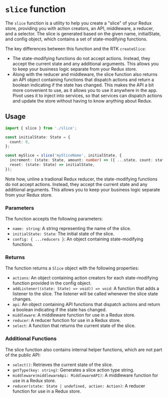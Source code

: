 # `slice` function

The `slice` function is a utility to help you create a "slice" of your Redux store, providing you with action creators, an API, middleware, a reducer, and a selector. The slice is generated based on the given name, initialState, and config object, which contains a set of state-modifying functions.

The key differences between this function and the RTK `createSlice`:

- The state-modifying functions do not accept actions. Instead, they accept the current state and any additional arguments. This allows you to keep your business logic separate from your Redux store.
- Along with the reducer and middleware, the slice function also returns an API object containing functions that dispatch actions and return a boolean indicating if the state has changed. This makes the API a bit more convenient to use, as it allows you to use it anywhere in the app. Pivot uses it to inject into services, so that services can dispatch actions and update the store without having to know anything about Redux.

## Usage

```ts
import { slice } from './slice';

const initialState: State = {
  count: 0,
};

const mySlice = slice('mySliceName', initialState, {
  increment: (state: State, amount: number) => ({ ...state, count: state.count + amount ]),
  reset: (state: State) => initialState,
});
```

Note how, unline a tradional Redux reducer, the state-modifying functions do not accept actions. Instead, they accept the current state and any additional arguments. This allows you to keep your business logic separate from your Redux store.

### Parameters

The function accepts the following parameters:

- `name: string`: A string representing the name of the slice.
- `initialState: State`: The initial state of the slice.
- `config: { ...reducers }`: An object containing state-modifying functions.

### Returns

The function returns a `Slice` object with the following properties:

- `actions`: An object containing action creators for each state-modifying function provided in the config object.
- `addListener((state: State) => void)) => void`: A function that adds a listener to the slice. The listener will be called whenever the slice state changes.
- `api`: An object containing API functions that dispatch actions and return a boolean indicating if the state has changed.
- `middleware`: A middleware function for use in a Redux store.
- `reducer`: A reducer function for use in a Redux store.
- `select`: A function that returns the current state of the slice.

### Additional Functions

The slice function also contains internal helper functions, which are not part of the public API:

- `select()`: Retrieves the current state of the slice.
- `getType(key: string)`: Generates a slice action type string.
- `middleware(middlewareApi: MiddlewareAPI)`: A middleware function for use in a Redux store.
- `reducer(state: State | undefined, action: Action)`: A reducer function for use in a Redux store.
